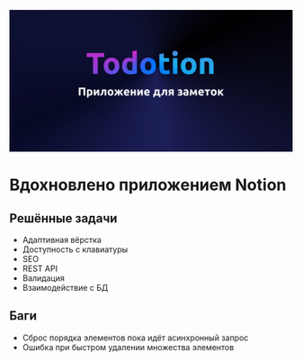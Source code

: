 ![](/public/og.jpg)

# Вдохновлено приложением Notion

## Решённые задачи

- Адаптивная вёрстка
- Доступность с клавиатуры
- SEO
- REST API
- Валидация
- Взаимодействие с БД

## Баги

- Сброс порядка элементов пока идёт асинхронный запрос
- Ошибка при быстром удалении множества элементов
